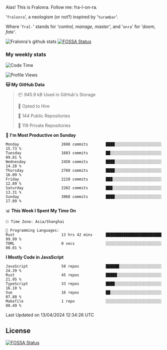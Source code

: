 Alas! This is Fralonra. Follow me: fra-l-on-ra.

'`fralonra`', a neologism (or not?) inspired by '`turambar`'.

Where '`fral-`' stands for *'control, manage, master'*, and '`onra`' for *'doom, fate'*.

![Fralonra's github stats](https://github-readme-stats.vercel.app/api?username=fralonra)
[![FOSSA Status](https://app.fossa.com/api/projects/git%2Bgithub.com%2Ffralonra%2Ffralonra.svg?type=shield)](https://app.fossa.com/projects/git%2Bgithub.com%2Ffralonra%2Ffralonra?ref=badge_shield)

### My weekly stats

<!--START_SECTION:waka-->
![Code Time](http://img.shields.io/badge/Code%20Time-4%2C508%20hrs%205%20mins-blue)

![Profile Views](http://img.shields.io/badge/Profile%20Views-0-blue)

**🐱 My GitHub Data** 

> 📦 945.9 kB Used in GitHub's Storage 
 > 
> 💼 Opted to Hire
 > 
> 📜 144 Public Repositories 
 > 
> 🔑 119 Private Repositories 
 > 
📅 **I'm Most Productive on Sunday** 

```text
Monday                   2698 commits        ████░░░░░░░░░░░░░░░░░░░░░   15.73 % 
Tuesday                  1683 commits        ██░░░░░░░░░░░░░░░░░░░░░░░   09.81 % 
Wednesday                2450 commits        ████░░░░░░░░░░░░░░░░░░░░░   14.28 % 
Thursday                 2760 commits        ████░░░░░░░░░░░░░░░░░░░░░   16.09 % 
Friday                   2210 commits        ███░░░░░░░░░░░░░░░░░░░░░░   12.89 % 
Saturday                 2282 commits        ███░░░░░░░░░░░░░░░░░░░░░░   13.31 % 
Sunday                   3068 commits        ████░░░░░░░░░░░░░░░░░░░░░   17.89 % 
```


📊 **This Week I Spent My Time On** 

```text
🕑︎ Time Zone: Asia/Shanghai

💬 Programming Languages: 
Rust                     13 hrs 42 mins      █████████████████████████   99.99 % 
TOML                     0 secs              ░░░░░░░░░░░░░░░░░░░░░░░░░   00.01 % 
```

**I Mostly Code in JavaScript** 

```text
JavaScript               50 repos            ██████░░░░░░░░░░░░░░░░░░░   24.39 % 
Rust                     45 repos            █████░░░░░░░░░░░░░░░░░░░░   21.95 % 
TypeScript               33 repos            ████░░░░░░░░░░░░░░░░░░░░░   16.10 % 
Vue                      16 repos            ██░░░░░░░░░░░░░░░░░░░░░░░   07.80 % 
Makefile                 1 repo              ░░░░░░░░░░░░░░░░░░░░░░░░░   00.49 % 
```




 Last Updated on 13/04/2024 12:34:26 UTC
<!--END_SECTION:waka-->

## License
[![FOSSA Status](https://app.fossa.com/api/projects/git%2Bgithub.com%2Ffralonra%2Ffralonra.svg?type=large)](https://app.fossa.com/projects/git%2Bgithub.com%2Ffralonra%2Ffralonra?ref=badge_large)